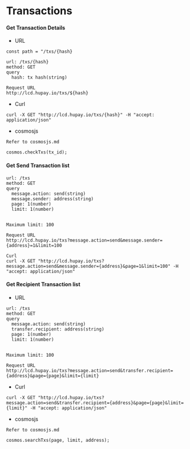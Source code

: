 # Transactions

#### Get Transaction Details
- URL
```
const path = "/txs/{hash}

url: /txs/{hash}
method: GET
query
  hash: tx hash(string)

Request URL
http://lcd.hupay.io/txs/${hash}
```
- Curl
```
curl -X GET "http://lcd.hupay.io/txs/{hash}" -H "accept: application/json"
```
- cosmosjs
```
Refer to cosmosjs.md

cosmos.checkTxs(tx_id);
```

#### Get Send Transaction list
```
url: /txs
method: GET
query
  message.action: send(string)
  message.sender: address(string)
  page: 1(number)
  limit: 1(number)


Maximum limit: 100

Request URL
http://lcd.hupay.io/txs?message.action=send&message.sender={address}=1&limit=100

Curl
curl -X GET "http://lcd.hupay.io/txs?message.action=send&message.sender={address}&page=1&limit=100" -H "accept: application/json"
```

#### Get Recipient Transaction list
- URL
```
url: /txs
method: GET
query
  message.action: send(string)
  transfer.recipient: address(string)
  page: 1(number)
  limit: 1(number)


Maximum limit: 100

Request URL
http://lcd.hupay.io/txs?message.action=send&transfer.recipient={address}&page={page}&limit={limit}
```
- Curl
```
curl -X GET "http://lcd.hupay.io/txs?message.action=send&transfer.recipient={address}&page={page}&limit={limit}" -H "accept: application/json"
```
- cosmosjs
```
Refer to cosmosjs.md

cosmos.searchTxs(page, limit, address);
```